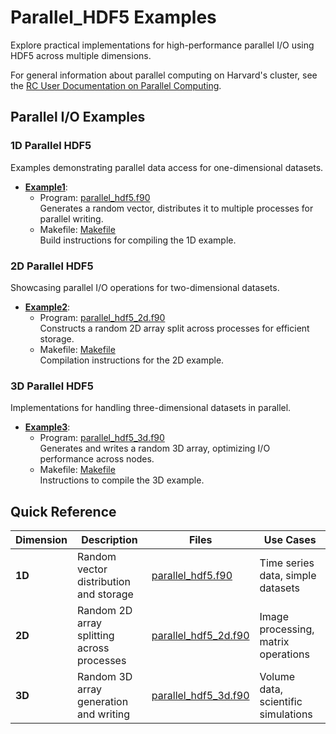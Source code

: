 # Parallel_HDF5 Examples

Explore practical implementations for high-performance parallel I/O using HDF5 across multiple dimensions.

For general information about parallel computing on Harvard's cluster, see the [RC User Documentation on Parallel Computing](https://docs.rc.fas.harvard.edu/kb/parallel-computing/).

## Parallel I/O Examples

### 1D Parallel HDF5
Examples demonstrating parallel data access for one-dimensional datasets.

- **[Example1](Example1/)**: 
  - Program: [parallel_hdf5.f90](./Example1/parallel_hdf5.f90)  
    Generates a random vector, distributes it to multiple processes for parallel writing.
  - Makefile: [Makefile](./Example1/Makefile)  
    Build instructions for compiling the 1D example.

### 2D Parallel HDF5
Showcasing parallel I/O operations for two-dimensional datasets.

- **[Example2](Example2/)**: 
  - Program: [parallel_hdf5_2d.f90](./Example2/parallel_hdf5_2d.f90)  
    Constructs a random 2D array split across processes for efficient storage.
  - Makefile: [Makefile](./Example2/Makefile)  
    Compilation instructions for the 2D example.

### 3D Parallel HDF5
Implementations for handling three-dimensional datasets in parallel.

- **[Example3](Example3/)**: 
  - Program: [parallel_hdf5_3d.f90](./Example3/parallel_hdf5_3d.f90)  
    Generates and writes a random 3D array, optimizing I/O performance across nodes.
  - Makefile: [Makefile](./Example3/Makefile)  
    Instructions to compile the 3D example.

## Quick Reference

| Dimension | Description | Files | Use Cases |
|-----------|-------------|-------|-----------|
| **1D**    | Random vector distribution and storage | [parallel_hdf5.f90](./Example1/parallel_hdf5.f90) | Time series data, simple datasets |
| **2D**    | Random 2D array splitting across processes | [parallel_hdf5_2d.f90](./Example2/parallel_hdf5_2d.f90) | Image processing, matrix operations |
| **3D**    | Random 3D array generation and writing | [parallel_hdf5_3d.f90](./Example3/parallel_hdf5_3d.f90) | Volume data, scientific simulations |